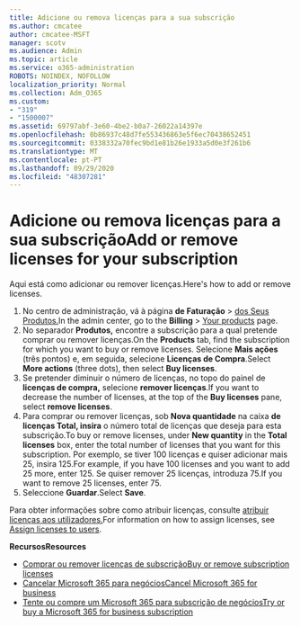 ```yaml
---
title: Adicione ou remova licenças para a sua subscrição
ms.author: cmcatee
author: cmcatee-MSFT
manager: scotv
ms.audience: Admin
ms.topic: article
ms.service: o365-administration
ROBOTS: NOINDEX, NOFOLLOW
localization_priority: Normal
ms.collection: Adm_O365
ms.custom:
- "319"
- "1500007"
ms.assetid: 69797abf-3e60-4be2-b0a7-26022a14397e
ms.openlocfilehash: 0b86937c48d7fe553436863e5f6ec70438652451
ms.sourcegitcommit: 0338332a70fec9bd1e81b26e1933a5d0e3f261b6
ms.translationtype: MT
ms.contentlocale: pt-PT
ms.lasthandoff: 09/29/2020
ms.locfileid: "48307281"
---
```

# <a name="add-or-remove-licenses-for-your-subscription"></a><span data-ttu-id="2aaf3-102">Adicione ou remova licenças para a sua subscrição</span><span class="sxs-lookup"><span data-stu-id="2aaf3-102">Add or remove licenses for your subscription</span></span>

<span data-ttu-id="2aaf3-103">Aqui está como adicionar ou remover licenças.</span><span class="sxs-lookup"><span data-stu-id="2aaf3-103">Here's how to add or remove licenses.</span></span>
  
1. <span data-ttu-id="2aaf3-104">No centro de administração, vá à página **de Faturação**  >  [dos Seus Produtos.](https://go.microsoft.com/fwlink/p/?linkid=842054)</span><span class="sxs-lookup"><span data-stu-id="2aaf3-104">In the admin center, go to the **Billing** > [Your products](https://go.microsoft.com/fwlink/p/?linkid=842054) page.</span></span>
2. <span data-ttu-id="2aaf3-105">No separador **Produtos,** encontre a subscrição para a qual pretende comprar ou remover licenças.</span><span class="sxs-lookup"><span data-stu-id="2aaf3-105">On the **Products** tab, find the subscription for which you want to buy or remove licenses.</span></span> <span data-ttu-id="2aaf3-106">Selecione **Mais ações** (três pontos) e, em seguida, selecione **Licenças de Compra**.</span><span class="sxs-lookup"><span data-stu-id="2aaf3-106">Select **More actions** (three dots), then select **Buy licenses**.</span></span>
3. <span data-ttu-id="2aaf3-107">Se pretender diminuir o número de licenças, no topo do painel de **licenças de compra,** selecione **remover licenças**.</span><span class="sxs-lookup"><span data-stu-id="2aaf3-107">If you want to decrease the number of licenses, at the top of the **Buy licenses** pane, select **remove licenses**.</span></span>
4. <span data-ttu-id="2aaf3-108">Para comprar ou remover licenças, sob **Nova quantidade** na caixa **de licenças Total, insira** o número total de licenças que deseja para esta subscrição.</span><span class="sxs-lookup"><span data-stu-id="2aaf3-108">To buy or remove licenses, under **New quantity** in the **Total licenses** box, enter the total number of licenses that you want for this subscription.</span></span> <span data-ttu-id="2aaf3-109">Por exemplo, se tiver 100 licenças e quiser adicionar mais 25, insira 125.</span><span class="sxs-lookup"><span data-stu-id="2aaf3-109">For example, if you have 100 licenses and you want to add 25 more, enter 125.</span></span> <span data-ttu-id="2aaf3-110">Se quiser remover 25 licenças, introduza 75.</span><span class="sxs-lookup"><span data-stu-id="2aaf3-110">If you want to remove 25 licenses, enter 75.</span></span>
5. <span data-ttu-id="2aaf3-111">Seleccione **Guardar**.</span><span class="sxs-lookup"><span data-stu-id="2aaf3-111">Select **Save**.</span></span>

<span data-ttu-id="2aaf3-112">Para obter informações sobre como atribuir licenças, consulte [atribuir licenças aos utilizadores.](https://docs.microsoft.com/microsoft-365/admin/manage/assign-licenses-to-users)</span><span class="sxs-lookup"><span data-stu-id="2aaf3-112">For information on how to assign licenses, see [Assign licenses to users](https://docs.microsoft.com/microsoft-365/admin/manage/assign-licenses-to-users).</span></span>

<span data-ttu-id="2aaf3-113">**Recursos**</span><span class="sxs-lookup"><span data-stu-id="2aaf3-113">**Resources**</span></span>
  
- [<span data-ttu-id="2aaf3-114">Comprar ou remover licenças de subscrição</span><span class="sxs-lookup"><span data-stu-id="2aaf3-114">Buy or remove subscription licenses</span></span>](https://docs.microsoft.com/microsoft-365/commerce/licenses/buy-licenses)
- [<span data-ttu-id="2aaf3-115">Cancelar Microsoft 365 para negócios</span><span class="sxs-lookup"><span data-stu-id="2aaf3-115">Cancel Microsoft 365 for business</span></span>](https://docs.microsoft.com/microsoft-365/commerce/subscriptions/cancel-your-subscription)
- [<span data-ttu-id="2aaf3-116">Tente ou compre um Microsoft 365 para subscrição de negócios</span><span class="sxs-lookup"><span data-stu-id="2aaf3-116">Try or buy a Microsoft 365 for business subscription</span></span>](https://docs.microsoft.com/microsoft-365/commerce/try-or-buy-microsoft-365)